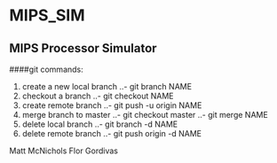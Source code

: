 # MIPS_SIM
## MIPS Processor Simulator


####git commands:
  1. create a new local branch
  ..- git branch NAME
  2. checkout a branch
  ..- git checkout NAME
  3. create remote branch
  ..- git push -u origin NAME
  4. merge branch to master
  ..- git checkout master
  ..- git merge NAME
  5. delete local branch
  ..- git branch -d NAME
  6. delete remote branch
  ..- git push origin -d NAME


Matt McNichols
Flor Gordivas
